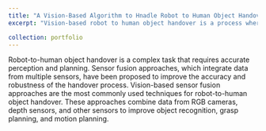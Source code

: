 ```yaml
---
title: "A Vision-Based Algorithm to Hnadle Robot to Human Object Handover Tasks"
excerpt: "Vision-based robot to human object handover is a process where a robot transfers an object to a human using computer vision techniques by fusing RGB and PointCloud sensors.<br/> <br/> <img src='/images/portfolio-1.png'>"

collection: portfolio
---
```


Robot-to-human object handover is a complex task that requires accurate perception and planning. Sensor fusion approaches, which integrate data from multiple sensors, have been proposed to improve the accuracy and robustness of the handover process. Vision-based sensor fusion approaches are the most commonly used techniques for robot-to-human object handover. These approaches combine data from RGB cameras, depth sensors, and other sensors to improve object recognition, grasp planning, and motion planning.


